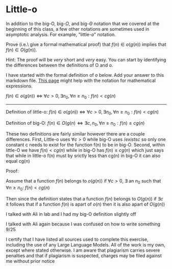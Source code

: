 # Little-o

In addition to the big-O, big-$\Omega$, and big-$\Theta$ notation that
we covered at the beginning of this class, a few other notations are sometimes
used in asymptotic analysis.  For example, "little-$o$" notation.

Prove (i.e.\ give a formal mathematical proof) that $f(n)\in o(g(n))$ implies
that $f(n)\in O(g(n))$.

Hint: The proof will be *very* short and *very* easy. You can start by
identifying the differences between the definitions of O and o.

I have started with the formal definition of $o$ below. Add your answer to this
markdown file. [This
page](https://docs.github.com/en/get-started/writing-on-github/working-with-advanced-formatting/writing-mathematical-expressions)
might help with the notation for mathematical expressions.

$f(n)\in o(g(n)) \iff \forall c>0, \exists n_0, \forall n\ge n_0: f(n) < c g(n)$

--------------------------------------------------------------------------------

Definition of little-o:
$f(n)\in o(g(n)) \iff \forall c>0, \exists n_0, \forall n\ge n_0: f(n) < c g(n)$

Definition of big-O:
$f(n)\in O(g(n) \iff \exists c, n_0, \forall n\ge n_0: f(n) \leq c g(n)$

These two definitions are fairly similar however there are a couple differences.  First, Little-o uses $\forall c>0$ while big-O uses $/exists c$ so only one constant c needs to exist for the function f(n) to be in big-O.  Second, within little-O we have $f(n) < c g(n)$ while in big-O has $f(n) \leq c g(n)$ which just says that while in little-o f(n) must by srictly less than cg(n) in big-O it can also equal cg(n)

Proof:

Assume that a function $f(n)$ belongs to $o(g(n))$ if $\forall c>0$, $\exists$ an $n_0$ such that $\forall n \ge n_0$: $f(n) < c g(n)$

Then since the definition states that a function $f(n)$ belongs to $O(g(n))$ if $\exists c$ it follows that if a function $f(n)$ is apart of $o(n)$ then it is also apart of $O(g(n))$


I talked with Ali in lab and I had my big-O definition slightly off

I talked with Ali again because I was confused on how to write something 9/25

I certify that I have listed all sources used to complete this exercise, including the use of any Large Language Models. All of the work is my own, except where stated otherwise. I am aware that plagiarism carries severe penalties and that if plagiarism is suspected, charges may be filed against me without prior notice




